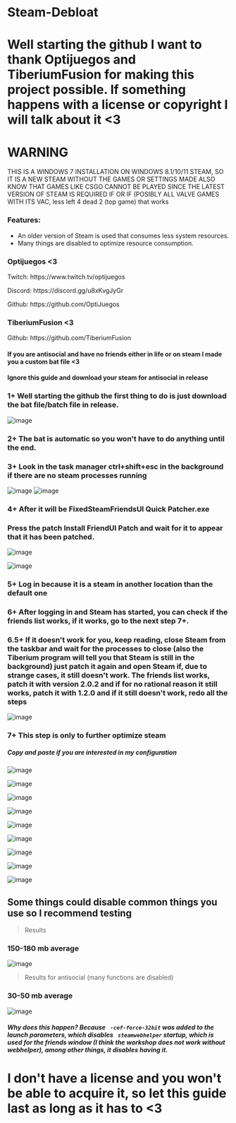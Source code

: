 # Steam-Debloat

# Well starting the github I want to thank Optijuegos and TiberiumFusion for making this project possible. If something happens with a license or copyright I will talk about it <3

# WARNING
THIS IS A WINDOWS 7 INSTALLATION ON WINDOWS
8.1/10/11 STEAM, SO IT IS A NEW STEAM WITHOUT THE GAMES OR SETTINGS MADE ALSO KNOW THAT GAMES LIKE CSGO CANNOT BE PLAYED SINCE THE LATEST VERSION OF STEAM IS REQUIRED IF OR IF (POSIBLY ALL VALVE GAMES WITH ITS VAC, less left 4 dead 2 (top game) that works

### Features:

- An older version of Steam is used that consumes less system resources.
- Many things are disabled to optimize resource consumption.

### Optijuegos <3
<p></p>
Twitch: https://www.twitch.tv/optijuegos
<p></p>
Discord: https://discord.gg/u8xKvgJyGr
<p></p>
Github: https://github.com/OptiJuegos
<p></p>

### TiberiumFusion <3
<p></p>
Github: https://github.com/TiberiumFusion

#### If you are antisocial and have no friends either in life or on steam I made you a custom bat file <3
#### Ignore this guide and download your steam for antisocial in release

### 1+ Well starting the github the first thing to do is just download the bat file/batch file in release.

![image](https://github.com/mtytyx/Steam-Debloat-/assets/168254237/13313e98-ada6-4f55-8d78-3cbe25cb39f2)

### 2+ The bat is automatic so you won't have to do anything until the end.

### 3+ Look in the task manager ctrl+shift+esc in the background if there are no steam processes running

![image](https://github.com/mtytyx/Steam-Debloat-/assets/168254237/7459981b-0a94-4e0a-804a-ed47fd7ff352)
![image](https://github.com/mtytyx/Steam-Debloat-/assets/168254237/e4e72e6e-0673-4194-b8ef-12cbacbdf1cc)

### 4+ After it will be FixedSteamFriendsUI Quick Patcher.exe

### Press the patch Install FriendUI Patch and wait for it to appear that it has been patched.
![image](https://github.com/mtytyx/Steam-Debloat-/assets/168254237/90d55cae-556d-4101-ba45-bb3fd56c74e6)
<p></p>

![image](https://github.com/mtytyx/Steam-Debloat-/assets/168254237/af15e452-cd63-45f7-aa39-a5bca465d8ad)

### 5+ Log in because it is a steam in another location than the default one

###  6+ After logging in and Steam has started, you can check if the friends list works, if it works, go to the next step 7+.

### 6.5+ If it doesn't work for you, keep reading, close Steam from the taskbar and wait for the processes to close (also the Tiberium program will tell you that Steam is still in the background) just patch it again and open Steam if, due to strange cases, it still doesn't work. The friends list works, patch it with version 2.0.2 and if for no rational reason it still works, patch it with 1.2.0 and if it still doesn't work, redo all the steps

![image](https://github.com/mtytyx/Steam-Debloat-/assets/168254237/ec24376a-47b6-4a15-aecd-8b9e2f362423)

### 7+ This step is only to further optimize steam
##### Copy and paste if you are interested in my configuration

![image](https://github.com/mtytyx/Steam-Debloat-/assets/168254237/5e67f706-4836-4f14-81d1-b1f3fc6914a7)
<p>

</p>

![image](https://github.com/mtytyx/Steam-Debloat-/assets/168254237/53c4a824-c4df-442f-805f-502639d790f7)
<p>
  </p>
 
![image](https://github.com/mtytyx/Steam-Debloat-/assets/168254237/957d8f8b-6486-4394-8eaa-b035d608045a)
<p>
  </p>
  
![image](https://github.com/mtytyx/Steam-Debloat-/assets/168254237/8405bc8e-9876-4db4-aaf9-d8966485c04c)
<p>
  </p>
  
![image](https://github.com/mtytyx/Steam-Debloat-/assets/168254237/edb76bc4-a5b8-4ec8-89b6-0fef918910e4)
<p>
  </p>
  
![image](https://github.com/mtytyx/Steam-Debloat-/assets/168254237/f07c2c50-457f-485c-9ef6-1c78b01c10a1)
<p>
  </p>
  
![image](https://github.com/mtytyx/Steam-Debloat-/assets/168254237/9829ecea-654c-4161-9378-ad1fdbebc8c8)
<p>
  </p>
  
![image](https://github.com/mtytyx/Steam-Debloat-/assets/168254237/7c445cfa-44b7-4ea0-85d4-76b9f24a31b5)
<p>
  </p>
  
![image](https://github.com/mtytyx/Steam-Debloat-/assets/168254237/2056157a-d341-425b-a5cc-90375f9e0d1e)
<p>
</p>

## Some things could disable common things you use so I recommend testing

> Results
### 150-180 mb average

![image](https://github.com/mtytyx/Steam-Debloat-/assets/168254237/b8578355-a070-4e5a-8830-aed70ab6aecb)
> Results for antisocial (many functions are disabled) 
### 30-50 mb average

![image](https://github.com/mtytyx/Steam-Debloat-/assets/168254237/6202931d-b31d-4c97-84c8-fa16bed9a06a)

##### Why does this happen? Because ` -cef-force-32bit` was added to the launch parameters, which disables ` steamwebhelper` startup, which is used for the friends window (I think the workshop does not work without webhelper), among other things, it disables having it.

# I don't have a license and you won't be able to acquire it, so let this guide last as long as it has to <3

